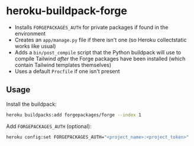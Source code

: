 # heroku-buildpack-forge

- Installs `FORGEPACKAGES_AUTH` for private packages if found in the environment
- Creates an `app/manage.py` file if there isn't one (so Heroku collectstatic works like usual)
- Adds a `bin/post_compile` script that the Python buildpack will use to compile Tailwind *after* the Forge packages have been installed (which contain Tailwind templates themselves)
- Uses a default `Procfile` if one isn't present


## Usage

Install the buildpack:

```sh
heroku buildpacks:add forgepackages/forge --index 1
```

Add `FORGEPACKAGES_AUTH` (optional):

```sh
heroku config:set FORGEPACKAGES_AUTH="<project_name>:<project_token>"
```
